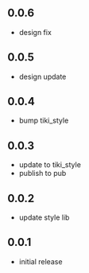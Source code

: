 ## 0.0.6

* design fix

## 0.0.5

* design update

## 0.0.4

* bump tiki_style

## 0.0.3

* update to tiki_style
* publish to pub

## 0.0.2

* update style lib

## 0.0.1

* initial release
